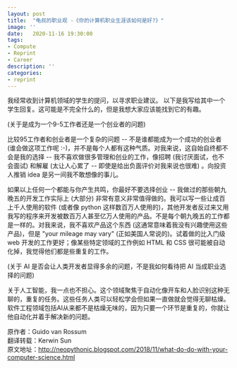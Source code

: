 ```yaml
---
layout: post
title:  "龟叔的职业观 -《你的计算机职业生涯该如何是好?》"
image: ''
date:   2020-11-16 19:30:00
tags:
- Compute
- Reprint
- Career
description: ''
categories:
- reprint
---
```


我经常收到计算机领域的学生的提问，以寻求职业建议。
以下是我写给其中一个学生回复。这可能是不完全什么的，但是我想大家应该能找到它的有趣。

(关于是成为一个9-5工作者还是一个创业者的问题)

比较95工作者和创业者是一个复杂的问题 -- 不是谁都能成为一个成功的创业者 (谁会做这项工作呢 :-)，并不是每个人都有这种气质。对我来说，这自始自终都不会是我的选择 -- 我不喜欢做很多管理和创业的工作，像招聘 (我讨厌面试，也不会面试) 和解雇 (太让人心累了 -- 即使是给出负面评价对我来说也很难) 。向投资人推销 idea 是另一间我不敢想像的事儿。

如果以上任何一个都能与你产生共鸣，你最好不要选择创业 -- 我做过的那些朝九晚五的开发工作实际上 (大部分) 非常有意义非常值得做的。我可以写一些让成百上千人使用的软件 (或者像 python 这样数百万人使用的)，其他开发者反过来又用我写的程序来开发被数百万人甚至亿万人使用的产品。不是每个朝九晚五的工作都是一样的。对我来说，我不喜欢产品这个东西 (这通常意味着我没有兴趣使用这些产品)，但是 "your mileage may vary" (正如美国人常说的)。试着做的比入门级 web 开发的工作更好；像某些特定领域的工作例如 HTML 和 CSS 很可能被自动化掉，我觉得他们都是些重复的工作。

(关于 AI 是否会让人类开发者显得多余的问题，不是我如何看待把 AI 当成职业选择的问题)

关于人工智能，我一点也不担心。这个领域聚焦于自动化像开车和人脸识别这种无聊的，重复的任务。这些任务人类可以轻松学会但如果一直做就会觉得无聊枯燥。软件工程领域包括AI从来都不是枯燥无味的，因为只要一个环节是重复的，你就让他自动化并着手解决新的问题。

原作者：Guido van Rossum   
翻译转载：Kerwin Sun   
原文地址：http://neopythonic.blogspot.com/2018/11/what-do-do-with-your-computer-science.html
